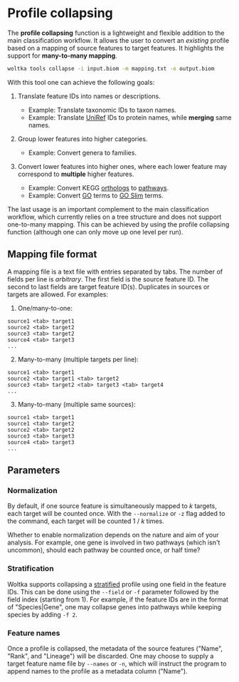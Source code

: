 # Profile collapsing

The **profile collapsing** function is a lightweight and flexible addition to the main classification workflow. It allows the user to convert an _existing_ profile based on a mapping of source features to target features. It highlights the support for **many-to-many mapping**.

```bash
woltka tools collapse -i input.biom -m mapping.txt -o output.biom
```

With this tool one can achieve the following goals:

1. Translate feature IDs into names or descriptions.
   - Example: Translate taxonomic IDs to taxon names.
   - Example: Translate [UniRef](https://www.uniprot.org/help/uniref) IDs to protein names, while **merging** same names.

2. Group lower features into higher categories.
   - Example: Convert genera to families.

3. Convert lower features into higher ones, where each lower feature may correspond to **multiple** higher features.
   - Example: Convert KEGG [orthologs](https://www.genome.jp/kegg/ko.html) to [pathways](https://www.genome.jp/kegg/pathway.html).
   - Example: Convert [GO](http://geneontology.org/docs/ontology-documentation/) terms to [GO Slim](http://www-legacy.geneontology.org/GO.slims.shtml) terms.

The last usage is an important complement to the main classification workflow, which currently relies on a tree structure and does not support one-to-many mapping. This can be achieved by using the profile collapsing function (although one can only move up one level per run).


## Mapping file format

A mapping file is a text file with entries separated by tabs. The number of fields per line is _arbitrary_. The first field is the source feature ID. The second to last fields are target feature ID(s). Duplicates in sources or targets are allowed. For examples:

1. One/many-to-one:
```
source1 <tab> target1
source2 <tab> target2
source3 <tab> target2
source4 <tab> target3
...
```

2. Many-to-many (multiple targets per line):
```
source1 <tab> target1
source2 <tab> target1 <tab> target2
source3 <tab> target2 <tab> target3 <tab> target4
...
```

3. Many-to-many (multiple same sources):
```
source1 <tab> target1
source1 <tab> target2
source2 <tab> target2
source3 <tab> target3
source4 <tab> target3
...
```

## Parameters

### Normalization

By default, if one source feature is simultaneously mapped to _k_ targets, each target will be counted once. With the `--normalize` or `-z` flag added to the command, each target will be counted 1 / _k_ times.

Whether to enable normalization depends on the nature and aim of your analysis. For example, one gene is involved in two pathways (which isn't uncommon), should each pathway be counted once, or half time?

### Stratification

Woltka supports collapsing a [stratified](stratify.md) profile using one field in the feature IDs. This can be done using the `--field` or `-f` parameter followed by the field index (starting from 1). For example, if the feature IDs are in the format of "Species|Gene", one may collapse genes into pathways while keeping species by adding `-f 2`.

### Feature names

Once a profile is collapsed, the metadata of the source features ("Name", "Rank", and "Lineage") will be discarded. One may choose to supply a target feature name file by `--names` or `-n`, which will instruct the program to append names to the profile as a metadata column ("Name").
